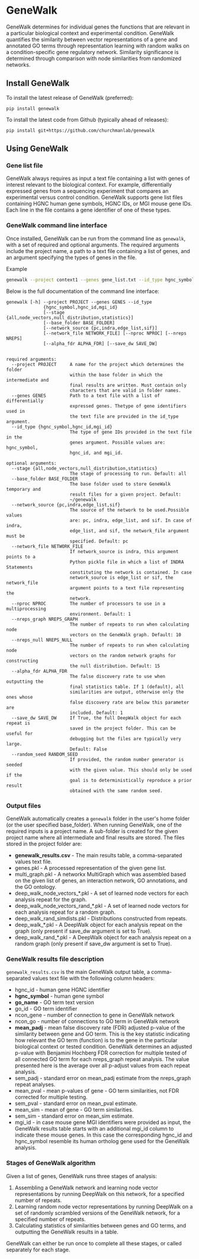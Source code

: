 # GeneWalk

GeneWalk determines for individual genes the functions that are relevant in a
particular biological context and experimental condition. GeneWalk quantifies 
the similarity between vector representations of a gene and annotated GO terms 
through representation learning with random walks on a condition-specific gene 
regulatory network. Similarity significance is determined through comparison 
with node similarities from randomized networks. 

## Install GeneWalk
To install the latest release of GeneWalk (preferred):
```
pip install genewalk
```
To install the latest code from Github (typically ahead of releases):
```
pip install git+https://github.com/churchmanlab/genewalk
```

## Using GeneWalk

### Gene list file
GeneWalk always requires as input a text file containing a list with genes of interest 
relevant to the biological context. For example, differentially expressed genes 
from a sequencing experiment that compares an experimental versus control condition. 
GeneWalk supports gene list files containing HGNC human gene symbols, 
HGNC IDs, or MGI mouse gene IDs. Each line in the file contains a gene identifier of 
one of these types.

### GeneWalk command line interface
Once installed, GeneWalk can be run from the command line as `genewalk`, with
a set of required and optional arguments. The required arguments include the
project name, a path to a text file containing a list of genes, and an argument
specifying the types of genes in the file.

Example
```bash
genewalk --project context1 --genes gene_list.txt --id_type hgnc_symbol
```

Below is the full documentation of the command line interface:

```
genewalk [-h] --project PROJECT --genes GENES --id_type
              {hgnc_symbol,hgnc_id,mgi_id}
              [--stage {all,node_vectors,null_distribution,statistics}]
              [--base_folder BASE_FOLDER]
              [--network_source {pc,indra,edge_list,sif}]
              [--network_file NETWORK_FILE] [--nproc NPROC] [--nreps NREPS]
              [--alpha_fdr ALPHA_FDR] [--save_dw SAVE_DW]


required arguments:
  --project PROJECT     A name for the project which determines the folder
                        within the base folder in which the intermediate and
                        final results are written. Must contain only
                        characters that are valid in folder names.
  --genes GENES         Path to a text file with a list of differentially
                        expressed genes. Thetype of gene identifiers used in
                        the text file are provided in the id_type argument.
  --id_type {hgnc_symbol,hgnc_id,mgi_id}
                        The type of gene IDs provided in the text file in the
                        genes argument. Possible values are: hgnc_symbol,
                        hgnc_id, and mgi_id.

optional arguments:
  --stage {all,node_vectors,null_distribution,statistics}
                        The stage of processing to run. Default: all
  --base_folder BASE_FOLDER
                        The base folder used to store GeneWalk temporary and
                        result files for a given project. Default:
                        ~/genewalk
  --network_source {pc,indra,edge_list,sif}
                        The source of the network to be used.Possible values
                        are: pc, indra, edge_list, and sif. In case of indra,
                        edge_list, and sif, the network_file argument must be
                        specified. Default: pc
  --network_file NETWORK_FILE
                        If network_source is indra, this argument points to a
                        Python pickle file in which a list of INDRA Statements
                        constituting the network is contained. In case
                        network_source is edge_list or sif, the network_file
                        argument points to a text file representing the
                        network.
  --nproc NPROC         The number of processors to use in a multiprocessing
                        environment. Default: 1
  --nreps_graph NREPS_GRAPH
                        The number of repeats to run when calculating node
                        vectors on the GeneWalk graph. Default: 10
  --nreps_null NREPS_NULL
                        The number of repeats to run when calculating node
                        vectors on the random network graphs for constructing
                        the null distribution. Default: 15
  --alpha_fdr ALPHA_FDR
                        The false discovery rate to use when outputting the
                        final statistics table. If 1 (default), all
                        similarities are output, otherwise only the ones whose
                        false discovery rate are below this parameter are
                        included. Default: 1
  --save_dw SAVE_DW     If True, the full DeepWalk object for each repeat is
                        saved in the project folder. This can be useful for
                        debugging but the files are typically very large.
                        Default: False
  --random_seed RANDOM_SEED
                        If provided, the random number generator is seeded
                        with the given value. This should only be used if the
                        goal is to deterministically reproduce a prior result
                        obtained with the same random seed.

```


### Output files
GeneWalk automatically creates a `genewalk` folder in the user's home folder 
(or the user specified base_folder).
When running GeneWalk, one of the required inputs is a project name.
A sub-folder is created for the given project name where all intermediate and
final results are stored. The files stored in the project folder are:
- **genewalk_results.csv** - The main results table, a comma-separated values text file.
- genes.pkl - A processed representation of the given gene list.
- multi_graph.pkl - A networkx MultiGraph which was assembled based on the
given list of genes, an interaction network, GO annotations, and the GO
ontology.
- deep_walk_node_vectors_*.pkl - A set of learned node vectors for each analysis repeat for the graph.
- deep_walk_node_vectors_rand_*.pkl - A set of learned node vectors for each analysis repeat for a random graph.
- deep_walk_rand_simdists.pkl - Distributions constructed from repeats.
- deep_walk_*.pkl - A DeepWalk object for each analysis repeat on the graph 
(only present if save_dw argument is set to True).
- deep_walk_rand_*.pkl - A DeepWalk object for each analysis repeat on a random graph 
(only present if save_dw argument is set to True).


### GeneWalk results file description
`genewalk_results.csv` is the main GeneWalk output table, a comma-separated values text file 
with the following column headers:
- hgnc_id - human gene HGNC identifier
- **hgnc_symbol** - human gene symbol
- **go_name** - GO term text version
- go_id - GO term identifier
- ncon_gene - number of connection to gene in GeneWalk network
- ncon_go - number of connections to GO term in GeneWalk network
- **mean_padj** - mean false discovery rate (FDR) adjusted p-value of the similarity between gene and GO term.
This is the key statistic indicating how relevant the GO term (function) is to the gene in the 
particular biological context or tested condition. GeneWalk determines an adjusted p-value with 
Benjamini Hochberg FDR correction for multiple tested of all connected GO term for each 
nreps_graph repeat analysis. The value presented here is the average over all p-adjust values 
from each repeat analysis. 
- sem_padj - standard error on mean_padj estimate from the nreps_graph repeat analyses.
- mean_pval - mean p-values of gene - GO term similarities, not FDR corrected for multiple testing.
- sem_pval - standard error on mean_pval estimate.
- mean_sim - mean of gene - GO term similarities.
- sem_sim - standard error on mean_sim estimate.
- mgi_id - in case mouse gene MGI identifiers were provided as input, the GeneWalk results 
table starts with an additional mgi_id column to indicate these mouse genes. In this
case the corresponding hgnc_id and hgnc_symbol resemble its human ortholog
gene used for the GeneWalk analysis.


### Stages of GeneWalk algorithm
Given a list of genes, GeneWalk runs three stages of analysis:
1. Assembling a GeneWalk network and learning node vector representations
by running DeepWalk on this network, for a specified number of repeats.
2. Learning random node vector representations by running DeepWalk on a set of
randomly scrambled versions of the GeneWalk network, for a specified number of
repeats.
3. Calculating statistics of similarities between genes and GO terms, and
outputting  the GeneWalk results in a table.

GeneWalk can either be run once to complete all these stages, or called separately
for each stage.